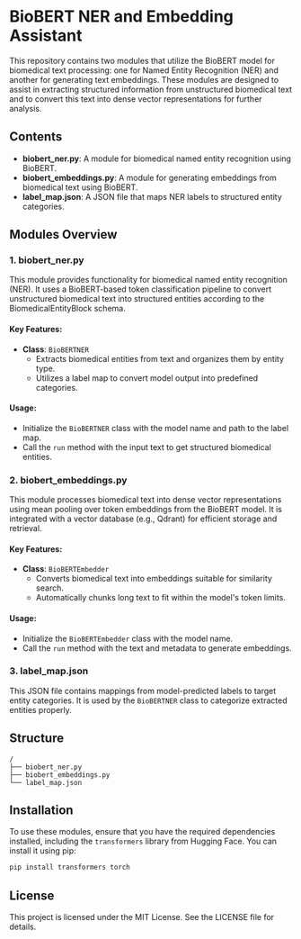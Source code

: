 # BioBERT NER and Embedding Assistant

This repository contains two modules that utilize the BioBERT model for biomedical text processing: one for Named Entity Recognition (NER) and another for generating text embeddings. These modules are designed to assist in extracting structured information from unstructured biomedical text and to convert this text into dense vector representations for further analysis.

## Contents

- **biobert_ner.py**: A module for biomedical named entity recognition using BioBERT.
- **biobert_embeddings.py**: A module for generating embeddings from biomedical text using BioBERT.
- **label_map.json**: A JSON file that maps NER labels to structured entity categories.

## Modules Overview

### 1. biobert_ner.py

This module provides functionality for biomedical named entity recognition (NER). It uses a BioBERT-based token classification pipeline to convert unstructured biomedical text into structured entities according to the BiomedicalEntityBlock schema.

#### Key Features:
- **Class**: `BioBERTNER`
  - Extracts biomedical entities from text and organizes them by entity type.
  - Utilizes a label map to convert model output into predefined categories.

#### Usage:
- Initialize the `BioBERTNER` class with the model name and path to the label map.
- Call the `run` method with the input text to get structured biomedical entities.

### 2. biobert_embeddings.py

This module processes biomedical text into dense vector representations using mean pooling over token embeddings from the BioBERT model. It is integrated with a vector database (e.g., Qdrant) for efficient storage and retrieval.

#### Key Features:
- **Class**: `BioBERTEmbedder`
  - Converts biomedical text into embeddings suitable for similarity search.
  - Automatically chunks long text to fit within the model's token limits.

#### Usage:
- Initialize the `BioBERTEmbedder` class with the model name.
- Call the `run` method with the text and metadata to generate embeddings.

### 3. label_map.json

This JSON file contains mappings from model-predicted labels to target entity categories. It is used by the `BioBERTNER` class to categorize extracted entities properly.

## Structure

```plaintext
/
├── biobert_ner.py
├── biobert_embeddings.py
└── label_map.json
```

## Installation

To use these modules, ensure that you have the required dependencies installed, including the `transformers` library from Hugging Face. You can install it using pip:

```bash
pip install transformers torch
```

## License

This project is licensed under the MIT License. See the LICENSE file for details.